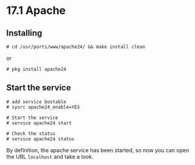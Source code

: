 # 17.1 Apache

## Installing


```
# cd /usr/ports/www/apache24/ && make install clean
```

or

```
# pkg install apache24
```

## Start the service

```
# add service bootable
# sysrc apache24_enable=YES

# Start the service
# service apache24 start

# Check the status
# service apache24 status
```

By definition, the apache service has been started, so now you can open the URL ``localhost`` and take a look.
